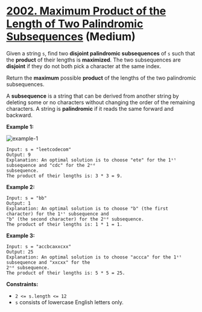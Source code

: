 # [2002. Maximum Product of the Length of Two Palindromic Subsequences][link] (Medium)

[link]: https://leetcode.com/problems/maximum-product-of-the-length-of-two-palindromic-subsequences/

Given a string `s`, find two **disjoint palindromic subsequences** of `s` such that the **product**
of their lengths is **maximized**. The two subsequences are **disjoint** if they do not both pick a
character at the same index.

Return the **maximum** possible **product** of the lengths of the two palindromic subsequences.

A **subsequence** is a string that can be derived from another string by deleting some or no
characters without changing the order of the remaining characters. A string is **palindromic** if it
reads the same forward and backward.

**Example 1:**

![example-1](https://assets.leetcode.com/uploads/2021/08/24/two-palindromic-subsequences.png)

```
Input: s = "leetcodecom"
Output: 9
Explanation: An optimal solution is to choose "ete" for the 1ˢᵗ subsequence and "cdc" for the 2ⁿᵈ
subsequence.
The product of their lengths is: 3 * 3 = 9.
```

**Example 2:**

```
Input: s = "bb"
Output: 1
Explanation: An optimal solution is to choose "b" (the first character) for the 1ˢᵗ subsequence and
"b" (the second character) for the 2ⁿᵈ subsequence.
The product of their lengths is: 1 * 1 = 1.
```

**Example 3:**

```
Input: s = "accbcaxxcxx"
Output: 25
Explanation: An optimal solution is to choose "accca" for the 1ˢᵗ subsequence and "xxcxx" for the
2ⁿᵈ subsequence.
The product of their lengths is: 5 * 5 = 25.
```

**Constraints:**

- `2 <= s.length <= 12`
- `s` consists of lowercase English letters only.
